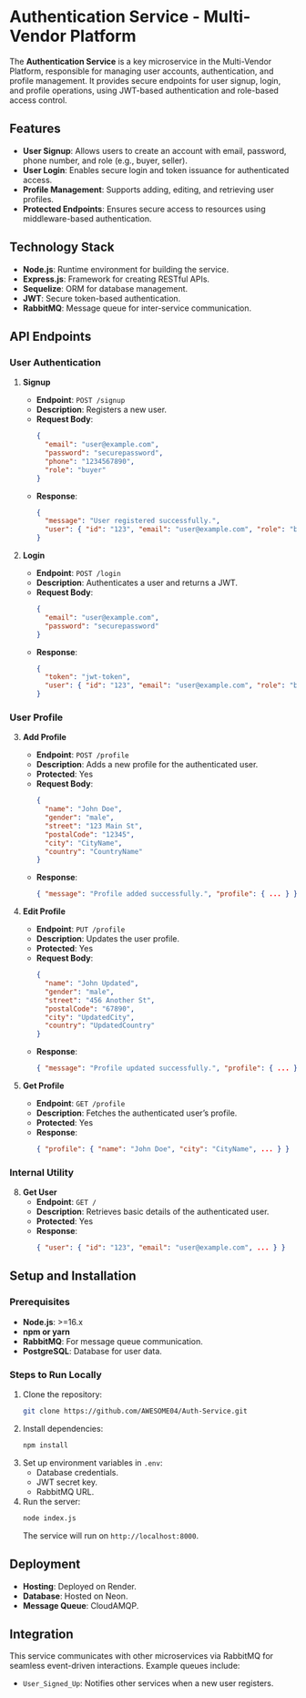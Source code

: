 # Authentication Service - Multi-Vendor Platform

The **Authentication Service** is a key microservice in the Multi-Vendor Platform, responsible for managing user accounts, authentication, and profile management. It provides secure endpoints for user signup, login, and profile operations, using JWT-based authentication and role-based access control.

## Features

- **User Signup**: Allows users to create an account with email, password, phone number, and role (e.g., buyer, seller).
- **User Login**: Enables secure login and token issuance for authenticated access.
- **Profile Management**: Supports adding, editing, and retrieving user profiles.
- **Protected Endpoints**: Ensures secure access to resources using middleware-based authentication.

## Technology Stack

- **Node.js**: Runtime environment for building the service.
- **Express.js**: Framework for creating RESTful APIs.
- **Sequelize**: ORM for database management.
- **JWT**: Secure token-based authentication.
- **RabbitMQ**: Message queue for inter-service communication.

## API Endpoints

### User Authentication

1. **Signup**
   - **Endpoint**: `POST /signup`
   - **Description**: Registers a new user.
   - **Request Body**:
     ```json
     {
       "email": "user@example.com",
       "password": "securepassword",
       "phone": "1234567890",
       "role": "buyer"
     }
     ```
   - **Response**:
     ```json
     {
       "message": "User registered successfully.",
       "user": { "id": "123", "email": "user@example.com", "role": "buyer" }
     }
     ```

2. **Login**
   - **Endpoint**: `POST /login`
   - **Description**: Authenticates a user and returns a JWT.
   - **Request Body**:
     ```json
     {
       "email": "user@example.com",
       "password": "securepassword"
     }
     ```
   - **Response**:
     ```json
     {
       "token": "jwt-token",
       "user": { "id": "123", "email": "user@example.com", "role": "buyer" }
     }
     ```

### User Profile

3. **Add Profile**
   - **Endpoint**: `POST /profile`
   - **Description**: Adds a new profile for the authenticated user.
   - **Protected**: Yes
   - **Request Body**:
     ```json
     {
       "name": "John Doe",
       "gender": "male",
       "street": "123 Main St",
       "postalCode": "12345",
       "city": "CityName",
       "country": "CountryName"
     }
     ```
   - **Response**:
     ```json
     { "message": "Profile added successfully.", "profile": { ... } }
     ```

4. **Edit Profile**
   - **Endpoint**: `PUT /profile`
   - **Description**: Updates the user profile.
   - **Protected**: Yes
   - **Request Body**:
     ```json
     {
       "name": "John Updated",
       "gender": "male",
       "street": "456 Another St",
       "postalCode": "67890",
       "city": "UpdatedCity",
       "country": "UpdatedCountry"
     }
     ```
   - **Response**:
     ```json
     { "message": "Profile updated successfully.", "profile": { ... } }
     ```

5. **Get Profile**
   - **Endpoint**: `GET /profile`
   - **Description**: Fetches the authenticated user’s profile.
   - **Protected**: Yes
   - **Response**:
     ```json
     { "profile": { "name": "John Doe", "city": "CityName", ... } }
     ```

### Internal Utility

8. **Get User**
   - **Endpoint**: `GET /`
   - **Description**: Retrieves basic details of the authenticated user.
   - **Protected**: Yes
   - **Response**:
     ```json
     { "user": { "id": "123", "email": "user@example.com", ... } }
     ```

## Setup and Installation

### Prerequisites

- **Node.js**: >=16.x
- **npm or yarn**
- **RabbitMQ**: For message queue communication.
- **PostgreSQL**: Database for user data.

### Steps to Run Locally

1. Clone the repository:
   ```bash
   git clone https://github.com/AWESOME04/Auth-Service.git
   ```
2. Install dependencies:
   ```bash
   npm install
   ```
3. Set up environment variables in `.env`:
   - Database credentials.
   - JWT secret key.
   - RabbitMQ URL.
4. Run the server:
   ```bash
   node index.js
   ```
   The service will run on `http://localhost:8000`.

## Deployment

- **Hosting**: Deployed on Render.
- **Database**: Hosted on Neon.
- **Message Queue**: CloudAMQP.

## Integration

This service communicates with other microservices via RabbitMQ for seamless event-driven interactions. Example queues include:

- `User_Signed_Up`: Notifies other services when a new user registers.

